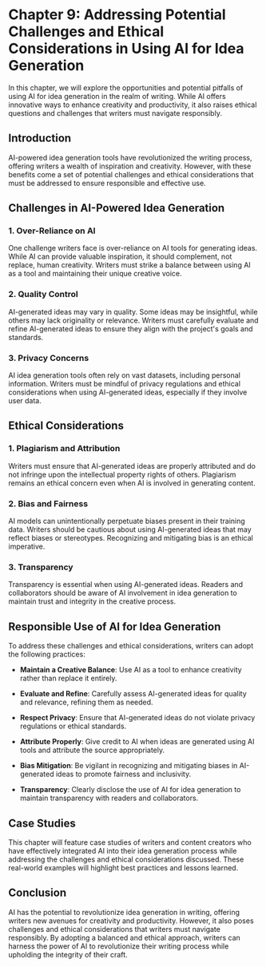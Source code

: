 Chapter 9: Addressing Potential Challenges and Ethical Considerations in Using AI for Idea Generation
=====================================================================================================

In this chapter, we will explore the opportunities and potential pitfalls of using AI for idea generation in the realm of writing. While AI offers innovative ways to enhance creativity and productivity, it also raises ethical questions and challenges that writers must navigate responsibly.

Introduction
------------

AI-powered idea generation tools have revolutionized the writing process, offering writers a wealth of inspiration and creativity. However, with these benefits come a set of potential challenges and ethical considerations that must be addressed to ensure responsible and effective use.

Challenges in AI-Powered Idea Generation
----------------------------------------

### 1. Over-Reliance on AI

One challenge writers face is over-reliance on AI tools for generating ideas. While AI can provide valuable inspiration, it should complement, not replace, human creativity. Writers must strike a balance between using AI as a tool and maintaining their unique creative voice.

### 2. Quality Control

AI-generated ideas may vary in quality. Some ideas may be insightful, while others may lack originality or relevance. Writers must carefully evaluate and refine AI-generated ideas to ensure they align with the project's goals and standards.

### 3. Privacy Concerns

AI idea generation tools often rely on vast datasets, including personal information. Writers must be mindful of privacy regulations and ethical considerations when using AI-generated ideas, especially if they involve user data.

Ethical Considerations
----------------------

### 1. Plagiarism and Attribution

Writers must ensure that AI-generated ideas are properly attributed and do not infringe upon the intellectual property rights of others. Plagiarism remains an ethical concern even when AI is involved in generating content.

### 2. Bias and Fairness

AI models can unintentionally perpetuate biases present in their training data. Writers should be cautious about using AI-generated ideas that may reflect biases or stereotypes. Recognizing and mitigating bias is an ethical imperative.

### 3. Transparency

Transparency is essential when using AI-generated ideas. Readers and collaborators should be aware of AI involvement in idea generation to maintain trust and integrity in the creative process.

Responsible Use of AI for Idea Generation
-----------------------------------------

To address these challenges and ethical considerations, writers can adopt the following practices:

* **Maintain a Creative Balance**: Use AI as a tool to enhance creativity rather than replace it entirely.

* **Evaluate and Refine**: Carefully assess AI-generated ideas for quality and relevance, refining them as needed.

* **Respect Privacy**: Ensure that AI-generated ideas do not violate privacy regulations or ethical standards.

* **Attribute Properly**: Give credit to AI when ideas are generated using AI tools and attribute the source appropriately.

* **Bias Mitigation**: Be vigilant in recognizing and mitigating biases in AI-generated ideas to promote fairness and inclusivity.

* **Transparency**: Clearly disclose the use of AI for idea generation to maintain transparency with readers and collaborators.

Case Studies
------------

This chapter will feature case studies of writers and content creators who have effectively integrated AI into their idea generation process while addressing the challenges and ethical considerations discussed. These real-world examples will highlight best practices and lessons learned.

Conclusion
----------

AI has the potential to revolutionize idea generation in writing, offering writers new avenues for creativity and productivity. However, it also poses challenges and ethical considerations that writers must navigate responsibly. By adopting a balanced and ethical approach, writers can harness the power of AI to revolutionize their writing process while upholding the integrity of their craft.
